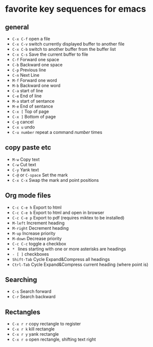# favorite key sequences for emacs

## general
- `C-x C-f` open a file
- `C-x C-v` switch currently displayed buffer to another file
- `C-x C-b` switch to another buffer from the buffer list 
- `C-x C-s` Save the current buffer to file
- `C-f` Forward one space
- `C-b` Backward one space
- `C-p` Previous line
- `C-n` Next Line
- `M-f` Forward one word
- `M-b` Backward one word
- `C-a` start of line
- `C-e` End of line
- `M-a` start of sentance
- `M-e` End of sentance
- `C-x [` Top of page
- `C-x ]` Bottom of page
- `C-g` cancel
- `C-x u` undo
- `C-u number` repeat a command *number* times

## copy paste etc
- `M-w` Copy text
- `C-w` Cut text
- `C-y` Yank text
- `C-@` or `C-space` Set the mark
- `C-x C-x` Swap the mark and point positions

## Org mode files
- `C-c C-e h` Export to html
- `C-c C-e b` Export to html and open in browser
- `C-c C-e p` Export to pdf (requires miktex to be installed)
- `M-left` Increment heading
- `M-right` Decrement heading
- `M-up` Increase priority
- `M-down` Decrease priority
- `C-c C-c` toggle a checkbox
- `* ` lines starting with one or more asterisks are headings
- `- [ ]` checkboxes 
- `Shift-Tab` Cycle Expand&Compress all headings
- `Ctrl-Tab` Cycle Expand&Compress current heading (where point is)

## Searching
- `C-s` Search forward
- `C-r` Search backward   

## Rectangles
- `C-x r r` copy rectangle to register 
- `C-x r k` kill rectangle 
- `C-x r y` yank rectangle 
- `C-x r o` open rectangle, shifting text right 